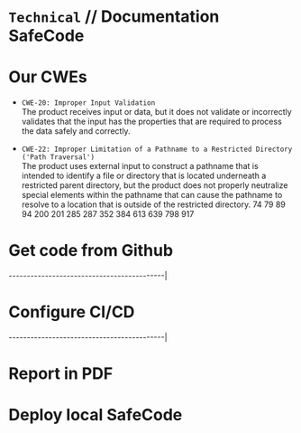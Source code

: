 ﻿# `Technical` // Documentation SafeCode

 # Our CWEs
- `CWE-20: Improper Input Validation`<br>
The product receives input or data, but it does not validate or incorrectly validates that the input has the properties that are required to process the data safely and correctly.

- `CWE-22: Improper Limitation of a Pathname to a Restricted Directory ('Path Traversal')`<br>
The product uses external input to construct a pathname that is intended to identify a file or directory that is located underneath a restricted parent directory, but the product does not properly neutralize special elements within the pathname that can cause the pathname to resolve to a location that is outside of the restricted directory.
74
79
89
94
200
201
285
287
352
384
613
639
798
917 

 # Get code from Github

 -------------------------------------------|

 # Configure CI/CD

 -------------------------------------------|
 # Report in PDF

 # Deploy local SafeCode

